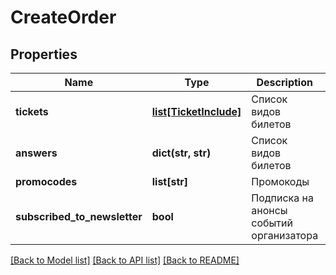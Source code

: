 # CreateOrder

## Properties
Name | Type | Description | Notes
------------ | ------------- | ------------- | -------------
**tickets** | [**list[TicketInclude]**](TicketInclude.md) | Список видов билетов | 
**answers** | **dict(str, str)** | Список видов билетов | 
**promocodes** | **list[str]** | Промокоды | [optional] 
**subscribed_to_newsletter** | **bool** | Подписка на анонсы событий организатора | [optional] 

[[Back to Model list]](../README.md#documentation-for-models) [[Back to API list]](../README.md#documentation-for-api-endpoints) [[Back to README]](../README.md)

